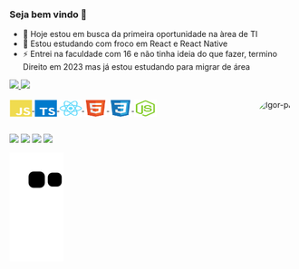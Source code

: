 ### Seja bem vindo 👋

- 🔭 Hoje estou em busca da primeira oportunidade na àrea de TI
- 🌱 Estou estudando com froco em React e React Native
- ⚡ Entrei na faculdade com 16 e não tinha ideia do que fazer, termino Direito em 2023 mas já estou estudando para migrar de área

<div >
  <a href="https://github.com/Igorlauer">
  <img height="170em" src="https://github-readme-stats.vercel.app/api?username=Igorlauer&show_icons=true&theme=dracula&include_all_commits=true&count_private=true"/>
  <img height="170em" src="https://github-readme-stats.vercel.app/api/top-langs/?username=Igorlauer&layout=compact&langs_count=7&theme=dracula"/>
</div>

<div style="display: inline_block"><br>
  <img align="center" alt="Rafa-Js" height="30" width="40" src="https://raw.githubusercontent.com/devicons/devicon/master/icons/javascript/javascript-plain.svg">
  <img align="center" alt="Rafa-Ts" height="30" width="40" src="https://raw.githubusercontent.com/devicons/devicon/master/icons/typescript/typescript-plain.svg">
  <img align="center" alt="Rafa-React" height="30" width="40" src="https://raw.githubusercontent.com/devicons/devicon/master/icons/react/react-original.svg">
  <img align="center" alt="Rafa-HTML" height="30" width="40" src="https://raw.githubusercontent.com/devicons/devicon/master/icons/html5/html5-original.svg">
  <img align="center" alt="Rafa-CSS" height="30" width="40" src="https://raw.githubusercontent.com/devicons/devicon/master/icons/css3/css3-original.svg">
  <img align="center" alt="Rafa-Csharp" height="30" width="40" src="https://raw.githubusercontent.com/devicons/devicon/master/icons/nodejs/nodejs-original.svg">
  <img align="right" alt="Igor-pic" height="150" style="border-radius:50px;" src="https://i0.wp.com/metagalaxia.com.br/wp-content/uploads/2022/09/Monkey-D-Luffy-One-Piece.webp?resize=1024%2C839&ssl=1">
</div>

##

<div> 
  <a href="https://www.instagram.com/shonen38690/" target="_blank"><img src="https://img.shields.io/badge/-Instagram-%23E4405F?style=for-the-badge&logo=instagram&logoColor=white" target="_blank"></a>
  <a href = "mailto:igorlauer.jobs@gmail.com"><img src="https://img.shields.io/badge/-Gmail-%23333?style=for-the-badge&logo=gmail&logoColor=white" target="_blank"></a>
  <a href="https://www.linkedin.com/in/igor-lauer" target="_blank"><img src="https://img.shields.io/badge/-LinkedIn-%230077B5?style=for-the-badge&logo=linkedin&logoColor=white" target="_blank"></a> 
  <a href="https://api.whatsapp.com/send?phone=5527996369542" target="_blank"><img src="https://img.shields.io/badge/WhatsApp-25D366?style=for-the-badge&logo=whatsapp&logoColor=white" target="_blank"></a> 
  
  ![Snake animation](https://github.com/Igorlauer/Igorlauer/blob/output/github-contribution-grid-snake.svg)
 
  </div>
